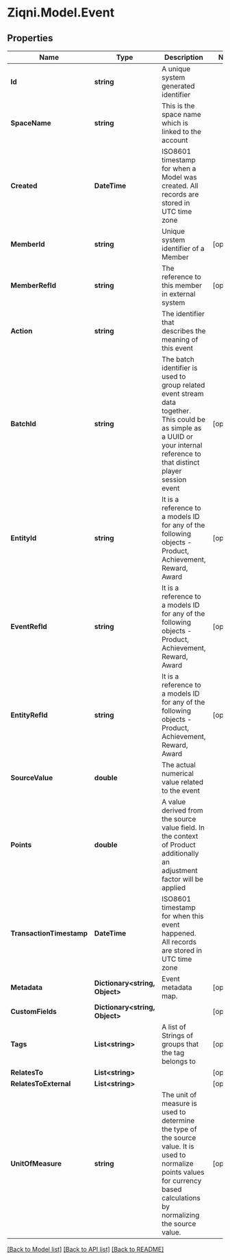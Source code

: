 
# Ziqni.Model.Event

## Properties

Name | Type | Description | Notes
------------ | ------------- | ------------- | -------------
**Id** | **string** | A unique system generated identifier | 
**SpaceName** | **string** | This is the space name which is linked to the account | 
**Created** | **DateTime** | ISO8601 timestamp for when a Model was created. All records are stored in UTC time zone | 
**MemberId** | **string** | Unique system identifier of a Member | [optional] 
**MemberRefId** | **string** | The reference to this member in external system | [optional] 
**Action** | **string** | The identifier that describes the meaning of this event | 
**BatchId** | **string** | The batch identifier is used to group related event stream data together. This could be as simple as a UUID or your internal reference to that distinct player session event | [optional] 
**EntityId** | **string** | It is a reference to a models ID for any of the following objects - Product, Achievement, Reward, Award | [optional] 
**EventRefId** | **string** | It is a reference to a models ID for any of the following objects - Product, Achievement, Reward, Award | [optional] 
**EntityRefId** | **string** | It is a reference to a models ID for any of the following objects - Product, Achievement, Reward, Award | [optional] 
**SourceValue** | **double** | The actual numerical value related to the event | 
**Points** | **double** | A value derived from the source value field. In the context of Product additionally an adjustment factor will be applied | 
**TransactionTimestamp** | **DateTime** | ISO8601 timestamp for when this event happened. All records are stored in UTC time zone | 
**Metadata** | **Dictionary&lt;string, Object&gt;** | Event metadata map. | [optional] 
**CustomFields** | **Dictionary&lt;string, Object&gt;** |  | [optional] 
**Tags** | **List&lt;string&gt;** | A list of Strings of groups that the tag belongs to | [optional] 
**RelatesTo** | **List&lt;string&gt;** |  | [optional] 
**RelatesToExternal** | **List&lt;string&gt;** |  | [optional] 
**UnitOfMeasure** | **string** | The unit of measure is used to determine the type of the source value. It is used to normalize points values for currency based calculations by normalizing the source value. | [optional] 

[[Back to Model list]](../README.md#documentation-for-models)
[[Back to API list]](../README.md#documentation-for-api-endpoints)
[[Back to README]](../README.md)

